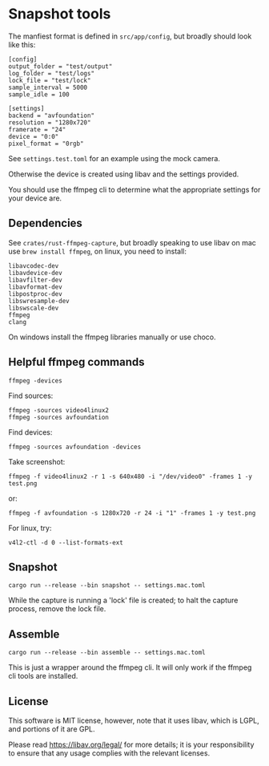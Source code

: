 # Snapshot tools

The manfiest format is defined in `src/app/config`, but broadly should look
like this:

    [config]
    output_folder = "test/output"
    log_folder = "test/logs"
    lock_file = "test/lock"
    sample_interval = 5000
    sample_idle = 100
    
    [settings]
    backend = "avfoundation"
    resolution = "1280x720"
    framerate = "24"
    device = "0:0"
    pixel_format = "0rgb"

See `settings.test.toml` for an example using the mock camera.

Otherwise the device is created using libav and the settings provided.

You should use the ffmpeg cli to determine what the appropriate settings
for your device are.

## Dependencies

See `crates/rust-ffmpeg-capture`, but broadly speaking to use libav on
mac use `brew install ffmpeg`, on linux, you need to install:

    libavcodec-dev
    libavdevice-dev
    libavfilter-dev
    libavformat-dev
    libpostproc-dev
    libswresample-dev
    libswscale-dev
    ffmpeg
    clang

On windows install the ffmpeg libraries manually or use choco.

## Helpful ffmpeg commands

    ffmpeg -devices

Find sources:

    ffmpeg -sources video4linux2
    ffmpeg -sources avfoundation

Find devices:

    ffmpeg -sources avfoundation -devices

Take screenshot:

    ffmpeg -f video4linux2 -r 1 -s 640x480 -i "/dev/video0" -frames 1 -y test.png

or:

    ffmpeg -f avfoundation -s 1280x720 -r 24 -i "1" -frames 1 -y test.png

For linux, try:

    v4l2-ctl -d 0 --list-formats-ext

## Snapshot

    cargo run --release --bin snapshot -- settings.mac.toml

While the capture is running a 'lock' file is created; to halt the
capture process, remove the lock file.

## Assemble

    cargo run --release --bin assemble -- settings.mac.toml

This is just a wrapper around the ffmpeg cli. It will only work if 
the ffmpeg cli tools are installed.

## License

This software is MIT license, however, note that it uses libav, which is
LGPL, and portions of it are GPL.

Please read https://libav.org/legal/ for more details; it is your responsibility
to ensure that any usage complies with the relevant licenses.